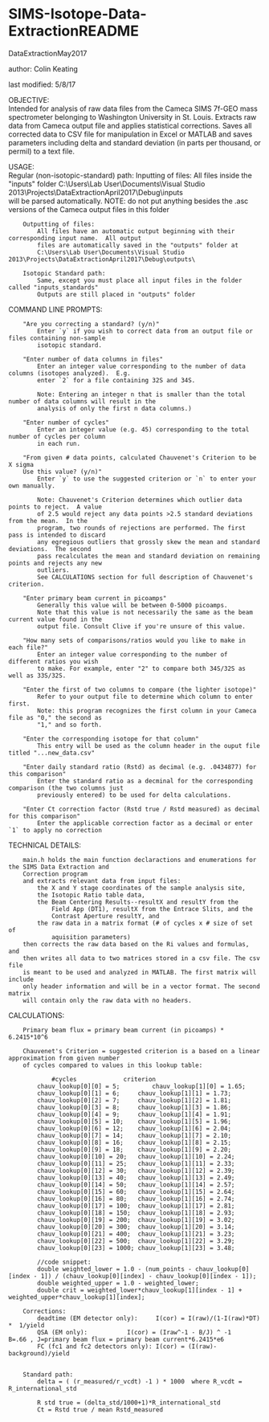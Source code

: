 # SIMS-Isotope-Data-ExtractionREADME

DataExtractionMay2017

author: Colin Keating

last modified: 5/8/17

OBJECTIVE: 	
		Intended for analysis of raw data files from the Cameca SIMS 7f-GEO mass spectrometer belonging to Washington University in St. Louis.  Extracts raw data from Cameca output file and applies statistical corrections.  Saves all corrected data to CSV file for manipulation in Excel or MATLAB and saves parameters including delta and standard deviation (in parts per thousand, or permil) to a text file.

USAGE:		
		Regular (non-isotopic-standard) path:
		Inputting of files: 
			All files inside the "inputs" folder 
			C:\Users\Lab User\Documents\Visual Studio 2013\Projects\DataExtractionApril2017\Debug\inputs\
			will be parsed automatically.
			NOTE: do not put anything besides the .asc versions of the Cameca output files in this folder
		
		Outputting of files:
			All files have an automatic output beginning with their corresponding input name.  All output 
			files are automatically saved in the "outputs" folder at
			C:\Users\Lab User\Documents\Visual Studio 2013\Projects\DataExtractionApril2017\Debug\outputs\

		Isotopic Standard path:
			Same, except you must place all input files in the folder called "inputs_standards"
			Outputs are still placed in "outputs" folder

COMMAND LINE PROMPTS:

		"Are you correcting a standard? (y/n)"
			Enter `y` if you wish to correct data from an output file or files containing non-sample 
			isotopic standard.   			

		"Enter number of data columns in files"
			Enter an integer value corresponding to the number of data columns (isotopes analyzed).  E.g. 
			enter `2` for a file containing 32S and 34S.
			
			Note: Entering an integer n that is smaller than the total number of data columns will result in the 
			analysis of only the first n data columns.)

		"Enter number of cycles"
			Enter an integer value (e.g. 45) corresponding to the total number of cycles per column 
			in each run.

		"From given # data points, calculated Chauvenet's Criterion to be X sigma
		Use this value? (y/n)"
			Enter `y` to use the suggested criterion or `n` to enter your own manually.
			
			Note: Chauvenet's Criterion determines which outlier data points to reject.  A value 
			of 2.5 would reject any data points >2.5 standard deviations from the mean.  In the 
			program, two rounds of rejections are performed. The first pass is intended to discard
			any egregious outliers that grossly skew the mean and standard deviations.  The second 
			pass recalculates the mean and standard deviation on remaining points and rejects any new
			outliers.
			See CALCULATIONS section for full description of Chauvenet's criterion.

		"Enter primary beam current in picoamps"
			Generally this value will be between 0-5000 picoamps.
			Note that this value is not necessarily the same as the beam current value found in the 
			output file. Consult Clive if you're unsure of this value.
		
		"How many sets of comparisons/ratios would you like to make in each file?"
			Enter an integer value corresponding to the number of different ratios you wish 
			to make. For example, enter "2" to compare both 34S/32S as well as 33S/32S.

		"Enter the first of two columns to compare (the lighter isotope)"
			Refer to your output file to determine which column to enter first.
			Note: this program recognizes the first column in your Cameca file as "0," the second as 
			"1," and so forth. 

		"Enter the corresponding isotope for that column"
			This entry will be used as the column header in the ouput file titled "...new_data.csv" 
		
		"Enter daily standard ratio (Rstd) as decimal (e.g. .0434877) for this comparison"
			Enter the standard ratio as a decminal for the corresponding comparison (the two columns just 
			previously entered) to be used for delta calculations.

		"Enter Ct correction factor (Rstd true / Rstd measured) as decimal for this comparison"
			Enter the applicable correction factor as a decimal or enter `1` to apply no correction 
			
					
TECHNICAL DETAILS: 	
		
		main.h holds the main function declaractions and enumerations for the SIMS Data Extraction and 
		Correction program
		and extracts relevant data from input files: 
			the X and Y stage coordinates of the sample analysis site,
			the Isotopic Ratio table data,
			the Beam Centering Results--resultX and resultY from the 
				Field App (DT1), resultX from the Entrace Slits, and the 
				Contrast Aperture resultY, and
			the raw data in a matrix format (# of cycles x # size of set of
				aquisition parameters)
		then corrects the raw data based on the Ri values and formulas, and 
		then writes all data to two matrices stored in a csv file. The csv file
		is meant to be used and analyzed in MATLAB. The first matrix will include
		only header information and will be in a vector format. The second matrix
		will contain only the raw data with no headers.

CALCULATIONS:

		Primary beam flux = primary beam current (in picoamps) * 6.2415*10^6
		
		Chauvenet's Criterion = suggested criterion is a based on a linear approximation from given number 
		of cycles compared to values in this lookup table:
			
				#cycles				criterion
			chauv_lookup[0][0] = 5;     	chauv_lookup[1][0] = 1.65;
			chauv_lookup[0][1] = 6;		chauv_lookup[1][1] = 1.73;
			chauv_lookup[0][2] = 7;		chauv_lookup[1][2] = 1.81;
			chauv_lookup[0][3] = 8;		chauv_lookup[1][3] = 1.86;
			chauv_lookup[0][4] = 9;		chauv_lookup[1][4] = 1.91;
			chauv_lookup[0][5] = 10;	chauv_lookup[1][5] = 1.96;
			chauv_lookup[0][6] = 12;	chauv_lookup[1][6] = 2.04;
			chauv_lookup[0][7] = 14;	chauv_lookup[1][7] = 2.10;
			chauv_lookup[0][8] = 16;	chauv_lookup[1][8] = 2.15;
			chauv_lookup[0][9] = 18;	chauv_lookup[1][9] = 2.20;
			chauv_lookup[0][10] = 20;	chauv_lookup[1][10] = 2.24;
			chauv_lookup[0][11] = 25;	chauv_lookup[1][11] = 2.33;
			chauv_lookup[0][12] = 30;	chauv_lookup[1][12] = 2.39;
			chauv_lookup[0][13] = 40;	chauv_lookup[1][13] = 2.49;
			chauv_lookup[0][14] = 50;	chauv_lookup[1][14] = 2.57;
			chauv_lookup[0][15] = 60;	chauv_lookup[1][15] = 2.64;
			chauv_lookup[0][16] = 80;	chauv_lookup[1][16] = 2.74;
			chauv_lookup[0][17] = 100;	chauv_lookup[1][17] = 2.81;
			chauv_lookup[0][18] = 150;	chauv_lookup[1][18] = 2.93;
			chauv_lookup[0][19] = 200;	chauv_lookup[1][19] = 3.02;
			chauv_lookup[0][20] = 300;	chauv_lookup[1][20] = 3.14;
			chauv_lookup[0][21] = 400;	chauv_lookup[1][21] = 3.23;
			chauv_lookup[0][22] = 500;	chauv_lookup[1][22] = 3.29;
			chauv_lookup[0][23] = 1000;	chauv_lookup[1][23] = 3.48;
		
			//code snippet:
			double weighted_lower = 1.0 - (num_points - chauv_lookup[0][index - 1]) / (chauv_lookup[0][index] - chauv_lookup[0][index - 1]);
			double weighted_upper = 1.0 - weighted_lower;
			double crit = weighted_lower*chauv_lookup[1][index - 1] + weighted_upper*chauv_lookup[1][index];

		Corrections:
			deadtime (EM detector only):     I(cor) = I(raw)/(1-I(raw)*DT)  *  1/yield
			QSA (EM only): 			 I(cor) = (Iraw^-1 - B/J) ^ -1    B=.66 , J=primary beam flux = primary beam current*6.2415*e6 
			FC (fc1 and fc2 detectors only): I(cor) = (I(raw)-background)/yield
				

		Standard path:
			delta = ( (r_measured/r_vcdt) -1 ) * 1000  where R_vcdt = R_international_std
			
			R std true = (delta_std/1000+1)*R_international_std
			Ct = Rstd true / mean Rstd_measured
			
			
